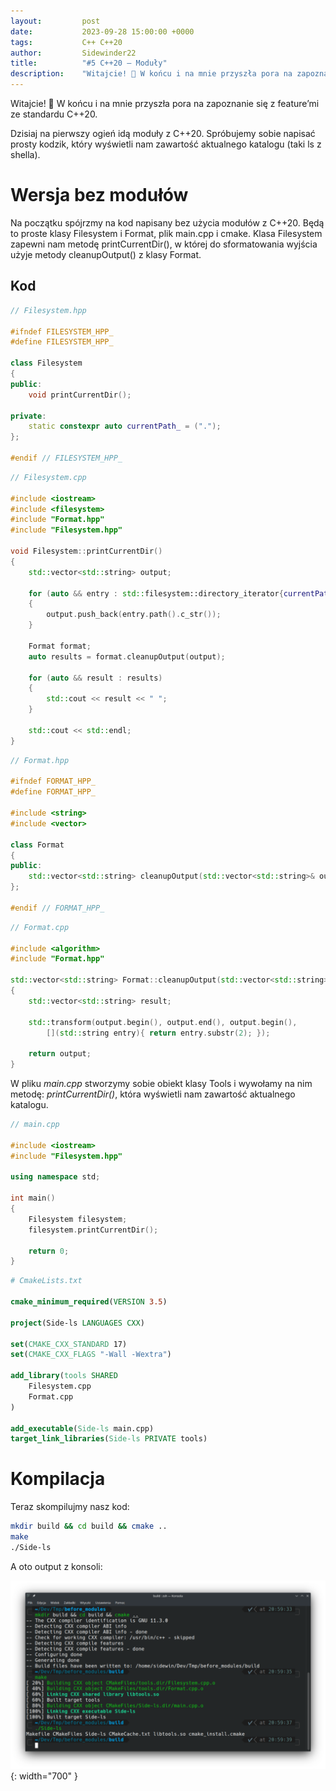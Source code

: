 ```yaml
---
layout:         post
date:           2023-09-28 15:00:00 +0000
tags:           C++ C++20
author:         Sidewinder22
title:          "#5 C++20 – Moduły"
description:    "Witajcie! 🙂 W końcu i na mnie przyszła pora na zapoznanie się z feature’mi ze standardu C++20."
---
```


Witajcie! 🙂
W końcu i na mnie przyszła pora na zapoznanie się z feature’mi ze standardu C++20.

Dzisiaj na pierwszy ogień idą moduły z C++20. Spróbujemy sobie napisać prosty kodzik, który wyświetli nam zawartość aktualnego katalogu (taki ls z shella).

# Wersja bez modułów

Na początku spójrzmy na kod napisany bez użycia modułów z C++20. Będą to proste klasy Filesystem i Format, plik main.cpp i cmake.
Klasa Filesystem zapewni nam metodę printCurrentDir(), w której do sformatowania wyjścia użyje metody cleanupOutput() z klasy Format.

## Kod

```cpp
// Filesystem.hpp

#ifndef FILESYSTEM_HPP_
#define FILESYSTEM_HPP_

class Filesystem
{
public:
    void printCurrentDir();

private:
    static constexpr auto currentPath_ = (".");
};

#endif // FILESYSTEM_HPP_
```

```cpp
// Filesystem.cpp

#include <iostream>
#include <filesystem>
#include "Format.hpp"
#include "Filesystem.hpp"

void Filesystem::printCurrentDir()
{
    std::vector<std::string> output;
    
    for (auto && entry : std::filesystem::directory_iterator{currentPath_})
    {
        output.push_back(entry.path().c_str());
    }

    Format format;
    auto results = format.cleanupOutput(output);

    for (auto && result : results)
    {
        std::cout << result << " ";
    }

    std::cout << std::endl;
}
```

```cpp
// Format.hpp

#ifndef FORMAT_HPP_
#define FORMAT_HPP_

#include <string>
#include <vector>

class Format
{
public:
    std::vector<std::string> cleanupOutput(std::vector<std::string>& output);
};

#endif // FORMAT_HPP_
```

```cpp
// Format.cpp

#include <algorithm>
#include "Format.hpp"

std::vector<std::string> Format::cleanupOutput(std::vector<std::string>& output)
{
    std::vector<std::string> result;

    std::transform(output.begin(), output.end(), output.begin(),
        [](std::string entry){ return entry.substr(2); });

    return output;
}
```



W pliku <em>main.cpp</em> stworzymy sobie obiekt klasy Tools i wywołamy na nim metodę: <em>printCurrentDir()</em>, która wyświetli nam zawartość aktualnego katalogu.

```cpp
// main.cpp

#include <iostream>
#include "Filesystem.hpp"

using namespace std;

int main()
{
    Filesystem filesystem;
    filesystem.printCurrentDir();

    return 0;
}
```

```cmake
# CmakeLists.txt

cmake_minimum_required(VERSION 3.5)

project(Side-ls LANGUAGES CXX)

set(CMAKE_CXX_STANDARD 17)
set(CMAKE_CXX_FLAGS "-Wall -Wextra")

add_library(tools SHARED
    Filesystem.cpp
    Format.cpp
)

add_executable(Side-ls main.cpp)
target_link_libraries(Side-ls PRIVATE tools)

```

# Kompilacja

Teraz skompilujmy nasz kod:

```bash
mkdir build && cd build && cmake ..
make
./Side-ls
```

A oto output z konsoli:

![cpp_without_modules](/assets/images/cpp20_without_modules.png){: width="700" }
